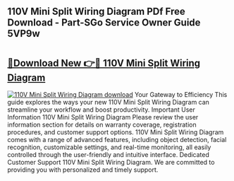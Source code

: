 ## 110V Mini Split Wiring Diagram PDf Free Download - Part-SGo Service Owner Guide 5VP9w

# <h2><a href="http://dfund4p.blite.top/?on=110V+Mini+Split+Wiring+Diagram">🔗Download New 👉🔴 110V Mini Split Wiring Diagram</a></h2>

[![110V Mini Split Wiring Diagram download](https://i.imgur.com/lujVjoI.png)](http://dfund4p.blite.top/?on=110V+Mini+Split+Wiring+Diagram)
Your Gateway to Efficiency This guide explores the ways your new 110V Mini Split Wiring Diagram can streamline your workflow and boost productivity. Important User Information 110V Mini Split Wiring Diagram Please review the user information section for details on warranty coverage, registration procedures, and customer support options. 110V Mini Split Wiring Diagram comes with a range of advanced features, including object detection, facial recognition, customizable settings, and real-time monitoring, all easily controlled through the user-friendly and intuitive interface. Dedicated Customer Support 110V Mini Split Wiring Diagram. We are committed to providing you with personalized and timely support.

